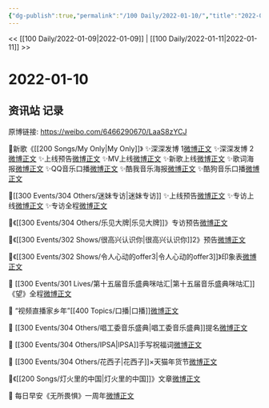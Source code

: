 ```yaml
---
{"dg-publish":true,"permalink":"/100 Daily/2022-01-10/","title":"2022-01-10","created":"2022-12-22T16:41:00.000+08:00","updated":"2023-04-11T14:46:35.000+08:00"}
---
```



<< [[100 Daily/2022-01-09\|2022-01-09]] | [[100 Daily/2022-01-11\|2022-01-11]] >>

# 2022-01-10

## 资讯站 记录

原博链接: https://weibo.com/6466290670/LaaS8zYCJ

💫新歌《[[200 Songs/My Only\|My Only]]》
✨深深发博 1[微博正文](https://m.weibo.cn/6466290670/4724033717273935)
✨深深发博 2[微博正文](https://m.weibo.cn/6466290670/4724099979152591)
✨上线预告[微博正文](https://m.weibo.cn/6466290670/4724029402123150)
✨MV上线[微博正文](https://m.weibo.cn/6466290670/4724031535712241)
✨新歌上线[微博正文](https://m.weibo.cn/6466290670/4724033822919904)
✨歌词海报[微博正文](https://m.weibo.cn/6466290670/4724060024472955)
✨QQ音乐口播[微博正文](https://m.weibo.cn/6466290670/4724032056067359)
✨酷我音乐海报[微博正文](https://m.weibo.cn/6466290670/4724032538152195)
✨酷狗音乐口播[微博正文](https://m.weibo.cn/6466290670/4724032991924233)

💫[[300 Events/304 Others/迷妹专访\|迷妹专访]]
✨上线预告[微博正文](https://m.weibo.cn/6466290670/4724038528926741)
✨专访上线[微博正文](https://m.weibo.cn/6466290670/4724059860371282)
✨专访全程[微博正文](https://m.weibo.cn/6466290670/4724079782789427)

💫《[[300 Events/304 Others/乐见大牌\|乐见大牌]]》专访预告[微博正文](https://m.weibo.cn/6466290670/4724157796846581)

💫《[[300 Events/302 Shows/很高兴认识你\|很高兴认识你]]2》预告[微博正文](https://m.weibo.cn/6466290670/4724050515987345)

💫《[[300 Events/302 Shows/令人心动的offer3\|令人心动的offer3]]》印象表[微博正文](https://m.weibo.cn/6466290670/4724162613219345)

💫 [[300 Events/301 Lives/第十五届音乐盛典咪咕汇\|第十五届音乐盛典咪咕汇]]《望》全程[微博正文](https://m.weibo.cn/6466290670/4724197022501951)

💫 “视频直播家乡年”[[400 Topics/口播\|口播]][微博正文](https://m.weibo.cn/6466290670/4724077598084584)

💫 [[300 Events/304 Others/唱工委音乐盛典\|唱工委音乐盛典]]提名[微博正文](https://m.weibo.cn/6466290670/4724159194075592)

💫 [[300 Events/304 Others/IPSA\|IPSA]]手写祝福词[微博正文](https://m.weibo.cn/6466290670/4724202684291435)

💫 [[300 Events/304 Others/花西子\|花西子]]×天猫年货节[微博正文](https://m.weibo.cn/6466290670/4724060615084967)

💫《[[200 Songs/灯火里的中国\|灯火里的中国]]》文章[微博正文](https://m.weibo.cn/6466290670/4724147446613567)

💫 每日早安《无所畏惧》一周年[微博正文](https://m.weibo.cn/6466290670/4723993171461635)

